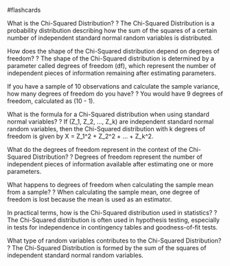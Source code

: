 #flashcards

What is the Chi-Squared Distribution?
?
The Chi-Squared Distribution is a probability distribution describing how the sum of the squares of a certain number of independent standard normal random variables is distributed.

How does the shape of the Chi-Squared distribution depend on degrees of freedom?
?
The shape of the Chi-Squared distribution is determined by a parameter called degrees of freedom (df), which represent the number of independent pieces of information remaining after estimating parameters.

If you have a sample of 10 observations and calculate the sample variance, how many degrees of freedom do you have?
?
You would have 9 degrees of freedom, calculated as (10 - 1).

What is the formula for a Chi-Squared distribution when using standard normal variables?
?
If (Z_1, Z_2, ..., Z_k) are independent standard normal random variables, then the Chi-Squared distribution with k degrees of freedom is given by X = Z_1^2 + Z_2^2 + ... + Z_k^2.

What do the degrees of freedom represent in the context of the Chi-Squared Distribution?
?
Degrees of freedom represent the number of independent pieces of information available after estimating one or more parameters.

What happens to degrees of freedom when calculating the sample mean from a sample?
?
When calculating the sample mean, one degree of freedom is lost because the mean is used as an estimator.

In practical terms, how is the Chi-Squared distribution used in statistics?
?
The Chi-Squared distribution is often used in hypothesis testing, especially in tests for independence in contingency tables and goodness-of-fit tests.

What type of random variables contributes to the Chi-Squared Distribution?
?
The Chi-Squared Distribution is formed by the sum of the squares of independent standard normal random variables.

